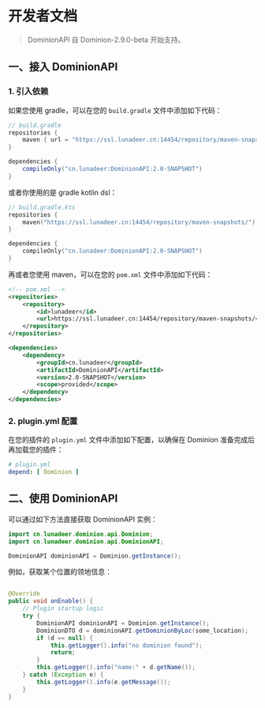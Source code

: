 # 开发者文档

> DominionAPI 自 Dominion-2.9.0-beta 开始支持。

## 一、接入 DominionAPI

### 1. 引入依赖

如果您使用 gradle，可以在您的 `build.gradle` 文件中添加如下代码：

```groovy
// build.gradle
repositories {
    maven { url = "https://ssl.lunadeer.cn:14454/repository/maven-snapshots/" }
}

dependencies {
    compileOnly("cn.lunadeer:DominionAPI:2.0-SNAPSHOT")
}
```

或者你使用的是 gradle kotlin dsl：

```kotlin
// build.gradle.kts
repositories {
    maven("https://ssl.lunadeer.cn:14454/repository/maven-snapshots/")
}

dependencies {
    compileOnly("cn.lunadeer:DominionAPI:2.0-SNAPSHOT")
}
```

再或者您使用 maven，可以在您的 `pom.xml` 文件中添加如下代码：

```xml
<!-- pom.xml -->
<repositories>
    <repository>
        <id>lunadeer</id>
        <url>https://ssl.lunadeer.cn:14454/repository/maven-snapshots/</url>
    </repository>
</repositories>

<dependencies>
    <dependency>
        <groupId>cn.lunadeer</groupId>
        <artifactId>DominionAPI</artifactId>
        <version>2.0-SNAPSHOT</version>
        <scope>provided</scope>
    </dependency>
</dependencies>
```

### 2. plugin.yml 配置

在您的插件的 `plugin.yml` 文件中添加如下配置，以确保在 Dominion 准备完成后再加载您的插件：

```yaml
# plugin.yml
depend: [ Dominion ]
```

## 二、使用 DominionAPI

可以通过如下方法直接获取 DominionAPI 实例：

```java
import cn.lunadeer.dominion.api.Dominion;
import cn.lunadeer.dominion.api.DominionAPI;

DominionAPI dominionAPI = Dominion.getInstance();
```

例如，获取某个位置的领地信息：

```java

@Override
public void onEnable() {
    // Plugin startup logic
    try {
        DominionAPI dominionAPI = Dominion.getInstance();
        DominionDTO d = dominionAPI.getDominionByLoc(some_location);
        if (d == null) {
            this.getLogger().info("no dominion found");
            return;
        }
        this.getLogger().info("name:" + d.getName());
    } catch (Exception e) {
        this.getLogger().info(e.getMessage());
    }
}
```
